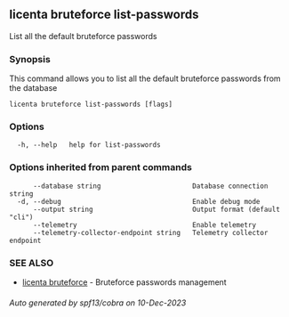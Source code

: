 ## licenta bruteforce list-passwords

List all the default bruteforce passwords

### Synopsis

This command allows you to list all the default bruteforce passwords from the database

```
licenta bruteforce list-passwords [flags]
```

### Options

```
  -h, --help   help for list-passwords
```

### Options inherited from parent commands

```
      --database string                       Database connection string
  -d, --debug                                 Enable debug mode
      --output string                         Output format (default "cli")
      --telemetry                             Enable telemetry
      --telemetry-collector-endpoint string   Telemetry collector endpoint
```

### SEE ALSO

* [licenta bruteforce](licenta_bruteforce.md)	 - Bruteforce passwords management

###### Auto generated by spf13/cobra on 10-Dec-2023
